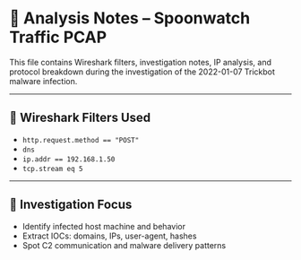 # 📝 Analysis Notes – Spoonwatch Traffic PCAP

This file contains Wireshark filters, investigation notes, IP analysis, and protocol breakdown during the investigation of the 2022-01-07 Trickbot malware infection.

---

## 📌 Wireshark Filters Used

- `http.request.method == "POST"`
- `dns`
- `ip.addr == 192.168.1.50`
- `tcp.stream eq 5`

---

## 🧠 Investigation Focus

- Identify infected host machine and behavior
- Extract IOCs: domains, IPs, user-agent, hashes
- Spot C2 communication and malware delivery patterns

